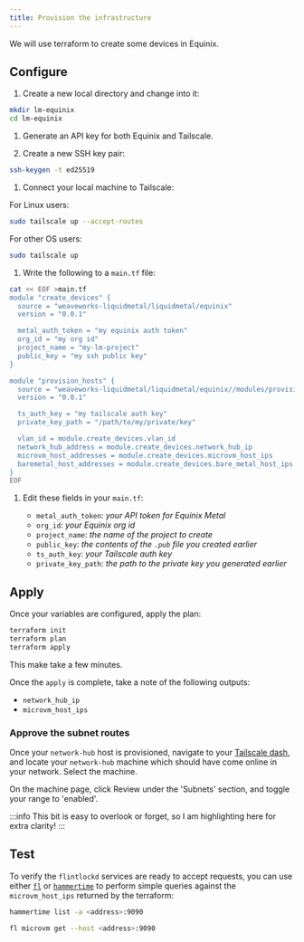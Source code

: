 ```yaml
---
title: Provision the infrastructure
---
```


We will use terraform to create some devices in Equinix.

## Configure

1. Create a new local directory and change into it:

  ```bash
  mkdir lm-equinix
  cd lm-equinix
  ```

1. Generate an API key for both Equinix and Tailscale.

1. Create a new SSH key pair:

  ```bash
  ssh-keygen -t ed25519
  ```

1. Connect your local machine to Tailscale:

  For Linux users:
  ```bash
  sudo tailscale up --accept-routes
  ```

  For other OS users:
  ```bash
  sudo tailscale up
  ```

1. Write the following to a `main.tf` file:

  ```bash
  cat << EOF >main.tf
  module "create_devices" {
    source = "weaveworks-liquidmetal/liquidmetal/equinix"
    version = "0.0.1"

    metal_auth_token = "my equinix auth token"
    org_id = "my org id"
    project_name = "my-lm-project"
    public_key = "my ssh public key"
  }

  module "provision_hosts" {
    source = "weaveworks-liquidmetal/liquidmetal/equinix//modules/provision"
    version = "0.0.1"

    ts_auth_key = "my tailscale auth key"
    private_key_path = "/path/to/my/private/key"

    vlan_id = module.create_devices.vlan_id
    network_hub_address = module.create_devices.network_hub_ip
    microvm_host_addresses = module.create_devices.microvm_host_ips
    baremetal_host_addresses = module.create_devices.bare_metal_host_ips
  }
  EOF
  ```

1. Edit these fields in your `main.tf`:

    - `metal_auth_token`: _your API token for Equinix Metal_
    - `org_id`: _your Equinix org id_
    - `project_name`: _the name of the project to create_
    - `public_key`: _the contents of the `.pub` file you created earlier_
    - `ts_auth_key`: _your Tailscale auth key_
    - `private_key_path`: _the path to the private key you generated earlier_

## Apply

Once your variables are configured, apply the plan:

```bash
terraform init
terraform plan
terraform apply
```

This make take a few minutes.

Once the `apply` is complete, take a note of the following outputs:

- `network_hub_ip`
- `microvm_host_ips`

### Approve the subnet routes

Once your `network-hub` host is provisioned, navigate to your [Tailscale dash][ts-dash], and
locate your `network-hub` machine which should have come online in your network. Select
the machine.

On the machine page, click Review under the 'Subnets' section, and toggle your range to 'enabled'.

:::info
This bit is easy to overlook or forget, so I am highlighting here for extra clarity!
:::

## Test

To verify the `flintlockd` services are ready to accept requests, you can use either [`fl`][fl] or
[`hammertime`][ht] to perform simple queries against the `microvm_host_ips` returned
by the terraform:

```bash
hammertime list -a <address>:9090

fl microvm get --host <address>:9090
```

[ts-dash]: https://login.tailscale.com/admin/machines
[fl]: https://github.com/weaveworks-liquidmetal/fl
[ht]: https://github.com/warehouse-13/hammertime

